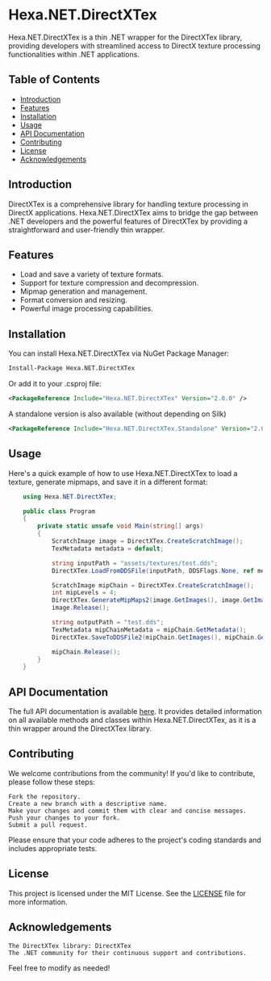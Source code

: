 # Hexa.NET.DirectXTex

Hexa.NET.DirectXTex is a thin .NET wrapper for the DirectXTex library, providing developers with streamlined access to DirectX texture processing functionalities within .NET applications.

## Table of Contents
- [Introduction](#introduction)
- [Features](#features)
- [Installation](#installation)
- [Usage](#usage)
- [API Documentation](#api-documentation)
- [Contributing](#contributing)
- [License](#license)
- [Acknowledgements](#acknowledgements)

## Introduction

DirectXTex is a comprehensive library for handling texture processing in DirectX applications. Hexa.NET.DirectXTex aims to bridge the gap between .NET developers and the powerful features of DirectXTex by providing a straightforward and user-friendly thin wrapper.

## Features

- Load and save a variety of texture formats.
- Support for texture compression and decompression.
- Mipmap generation and management.
- Format conversion and resizing.
- Powerful image processing capabilities.

## Installation

You can install Hexa.NET.DirectXTex via NuGet Package Manager:

```sh
Install-Package Hexa.NET.DirectXTex
```
Or add it to your .csproj file:
```xml
<PackageReference Include="Hexa.NET.DirectXTex" Version="2.0.0" />
```
A standalone version is also available (without depending on Silk)
```xml
<PackageReference Include="Hexa.NET.DirectXTex.Standalone" Version="2.0.0" />
```

## Usage

Here's a quick example of how to use Hexa.NET.DirectXTex to load a texture, generate mipmaps, and save it in a different format:
```cs
    using Hexa.NET.DirectXTex;

    public class Program
    {
        private static unsafe void Main(string[] args)
        {
            ScratchImage image = DirectXTex.CreateScratchImage();
            TexMetadata metadata = default;

            string inputPath = "assets/textures/test.dds";
            DirectXTex.LoadFromDDSFile(inputPath, DDSFlags.None, ref metadata, image);

            ScratchImage mipChain = DirectXTex.CreateScratchImage();
            int mipLevels = 4;
            DirectXTex.GenerateMipMaps2(image.GetImages(), image.GetImageCount(), ref metadata, TexFilterFlags.Default, (ulong)mipLevels, ref mipChain);
            image.Release();

            string outputPath = "test.dds";
            TexMetadata mipChainMetadata = mipChain.GetMetadata();
            DirectXTex.SaveToDDSFile2(mipChain.GetImages(), mipChain.GetImageCount(), ref mipChainMetadata, DDSFlags.None, outputPath);

            mipChain.Release();
        }
    }
```

## API Documentation

The full API documentation is available [here](https://github.com/microsoft/DirectXTex/wiki/DirectXTex). It provides detailed information on all available methods and classes within Hexa.NET.DirectXTex, as it is a thin wrapper around the DirectXTex library.

## Contributing

We welcome contributions from the community! If you'd like to contribute, please follow these steps:

    Fork the repository.
    Create a new branch with a descriptive name.
    Make your changes and commit them with clear and concise messages.
    Push your changes to your fork.
    Submit a pull request.

Please ensure that your code adheres to the project's coding standards and includes appropriate tests.
## License

This project is licensed under the MIT License. See the [LICENSE](https://github.com/HexaEngine/Hexa.NET.DirectXTex/blob/master/LICENSE.txt) file for more information.

## Acknowledgements

    The DirectXTex library: DirectXTex
    The .NET community for their continuous support and contributions.
    
Feel free to modify as needed!

